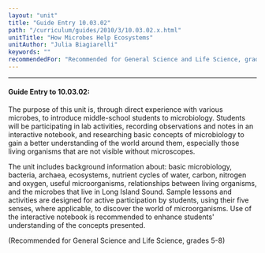 ```yaml
---
layout: "unit"
title: "Guide Entry 10.03.02"
path: "/curriculum/guides/2010/3/10.03.02.x.html"
unitTitle: "How Microbes Help Ecosystems"
unitAuthor: "Julia Biagiarelli"
keywords: ""
recommendedFor: "Recommended for General Science and Life Science, grades 5-8"
---
```

<body>
<hr/>
<h4>
Guide Entry to 10.03.02:
</h4>
<p>
The purpose of this unit is, through direct experience with various microbes, to introduce middle-school students to microbiology. Students will be participating in lab activities, recording observations and notes in an interactive notebook, and researching basic concepts of microbiology to gain a better understanding of the world around them, especially those living organisms that are not visible without microscopes.
</p>
<p>
The unit includes background information about: basic microbiology, bacteria, archaea, ecosystems, nutrient cycles of water, carbon, nitrogen and oxygen, useful microorganisms, relationships between living organisms, and the microbes that live in Long Island Sound.  Sample lessons and activities are designed for active participation by students, using their five senses, where applicable, to discover the world of microorganisms. Use of the interactive notebook is recommended to enhance students' understanding of the concepts presented.
</p>
<p>
(Recommended for General Science and Life Science, grades 5-8)
</p>
</body>
